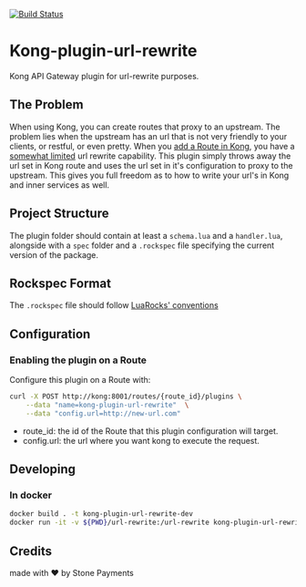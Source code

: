 [![Build Status](https://travis-ci.org/stone-payments/kong-plugin-url-rewrite.svg?branch=master)](https://travis-ci.org/stone-payments/kong-plugin-url-rewrite)

# Kong-plugin-url-rewrite

Kong API Gateway plugin for url-rewrite purposes.

## The Problem

When using Kong, you can create routes that proxy to an upstream. The problem lies when the upstream has an url that is not very friendly to your clients, or restful, or even pretty. When you [add a Route in Kong](https://docs.konghq.com/0.14.x/admin-api/#add-route), you have a [somewhat limited](https://docs.konghq.com/0.14.x/proxy/#routes-and-matching-capabilities) url rewrite capability. This plugin simply throws away the url set in Kong route and uses the url set in it's configuration to proxy to the upstream. This gives you full freedom as to how to write your url's in Kong and inner services as well.

## Project Structure

The plugin folder should contain at least a `schema.lua` and a `handler.lua`, alongside with a `spec` folder and a `.rockspec` file specifying the current version of the package.

## Rockspec Format

The `.rockspec` file should follow [LuaRocks' conventions](https://github.com/luarocks/luarocks/wiki/Rockspec-format)

## Configuration

### Enabling the plugin on a Route

Configure this plugin on a Route with:

```bash
curl -X POST http://kong:8001/routes/{route_id}/plugins \
    --data "name=kong-plugin-url-rewrite"  \
    --data "config.url=http://new-url.com"
```

- route_id: the id of the Route that this plugin configuration will target.
- config.url: the url where you want kong to execute the request.

## Developing

### In docker

```bash
docker build . -t kong-plugin-url-rewrite-dev
docker run -it -v ${PWD}/url-rewrite:/url-rewrite kong-plugin-url-rewrite-dev bash
```

## Credits

made with :heart: by Stone Payments
